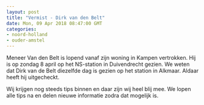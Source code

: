 ```yaml
---
layout: post
title: "Vermist - Dirk van den Belt"
date: Mon, 09 Apr 2018 08:47:00 GMT
categories: 
- noord-holland 
- ouder-amstel 
---
```


Meneer Van den Belt is lopend vanaf zijn woning in Kampen vertrokken. Hij is op zondag 8 april op het  NS-station in Duivendrecht gezien.  We weten dat Dirk van de Belt diezelfde dag is gezien op het station in Alkmaar. Aldaar heeft hij uitgecheckt. 

Wij krijgen nog steeds tips binnen en daar zijn wij heel blij mee. We lopen alle tips na en delen nieuwe informatie zodra dat mogelijk is.
